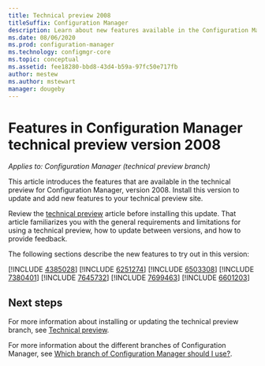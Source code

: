 ```yaml
---
title: Technical preview 2008
titleSuffix: Configuration Manager
description: Learn about new features available in the Configuration Manager technical preview branch version 2008.
ms.date: 08/06/2020
ms.prod: configuration-manager
ms.technology: configmgr-core
ms.topic: conceptual
ms.assetid: fee18280-bbd8-43d4-b59a-97fc50e717fb
author: mestew
ms.author: mstewart
manager: dougeby
---
```


# Features in Configuration Manager technical preview version 2008

*Applies to: Configuration Manager (technical preview branch)*

This article introduces the features that are available in the technical preview for Configuration Manager, version 2008. Install this version to update and add new features to your technical preview site.

Review the [technical preview](../technical-preview.md) article before installing this update. That article familiarizes you with the general requirements and limitations for using a technical preview, how to update between versions, and how to provide feedback.

The following sections describe the new features to try out in this version:

<!-- [!INCLUDE [Example feature name](includes/2008/1234567.md)] -->

[!INCLUDE [4385028](includes/2008/4385028.md)]
[!INCLUDE [6251274](includes/2008/6251274.md)]
[!INCLUDE [6503308](includes/2008/6503308.md)]
[!INCLUDE [7380401](includes/2008/7380401.md)]
[!INCLUDE [7645732](includes/2008/7645732.md)]
[!INCLUDE [7699463](includes/2008/7699463.md)]
[!INCLUDE [6601203](includes/2008/6601203.md)]

<!--
## General known issues

[!INCLUDE [Azure AD authentication doesn't work](includes/2008/known-issue-7569264.md)]
-->

## Next steps

For more information about installing or updating the technical preview branch, see [Technical preview](../technical-preview.md).

For more information about the different branches of Configuration Manager, see [Which branch of Configuration Manager should I use?](../../understand/which-branch-should-i-use.md).
